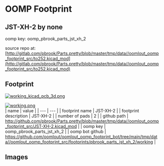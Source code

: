 # OOMP Footprint  
## JST-XH-2  by none  
  
oomp key: oomp_pbrook_parts_jst_xh_2  
  
source repo at: [http://gitlab.com/pbrook/Parts.pretty/blob/master/tmp/data//oomlout_oomp_footprint_src/to252.kicad_mod](http://gitlab.com/pbrook/Parts.pretty/blob/master/tmp/data//oomlout_oomp_footprint_src/to252.kicad_mod)  
## Footprint  
  
[![working_kicad_pcb_3d.png](working_kicad_pcb_3d_600.png)](working_kicad_pcb_3d.png)  
  
[![working.png](working_600.png)](working.png)  
| name | value | 
| --- | --- | 
| footprint name | JST-XH-2 | 
| footprint description | JST-XH-2 | 
| number of pads | 2 | 
| github path | http://github.com/pbrook/Parts.pretty/blob/master/tmp/data//oomlout_oomp_footprint_src/JST-XH-2.kicad_mod | 
| oomp key | oomp_pbrook_parts_jst_xh_2 | 
| oomp bot github | https://github.com/oomlout/oomlout_oomp_footprint_bot/tree/main/tmp/data//oomlout_oomp_footprint_src/footprints/pbrook_parts_jst_xh_2/working | 
## Images  

